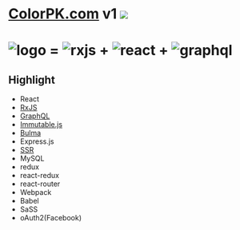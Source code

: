 # [ColorPK.com](http://react.colorpk.com) v1 ![](https://github.com/im6/vp/workflows/build/badge.svg)

# ![logo](https://github.com/zj1926/vp/blob/master/img/logo.png 'colorpk.com') \= ![rxjs](https://github.com/zj1926/vp/blob/master/img/rxjs.png 'rxjs') + ![react](https://github.com/zj1926/vp/blob/master/img/react.png 'react') + ![graphql](https://github.com/zj1926/vp/blob/master/img/graphql.png 'graphql')

## Highlight

- React
- [RxJS](http://reactivex.io/)
- [GraphQL](https://graphql.org/)
- [Immutable.js](https://immutable-js.github.io/immutable-js/)
- [Bulma](https://bulma.io/)
- Express.js
- [SSR](https://reactjs.org/docs/react-dom-server.html)
- MySQL
- redux
- react-redux
- react-router
- Webpack
- Babel
- SaSS
- oAuth2(Facebook)
